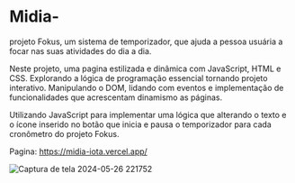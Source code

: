 # Midia-
projeto Fokus, um sistema de temporizador, que ajuda a pessoa usuária a focar nas suas atividades do dia a dia.

Neste projeto, uma pagina estilizada e dinâmica com JavaScript, HTML e CSS. Explorando a lógica de programação essencial tornando projeto interativo. 
Manipulando o DOM, lidando com eventos e implementação de funcionalidades que acrescentam dinamismo as páginas.

Utilizando JavaScript para implementar uma lógica que alterando o texto e o ícone inserido no botão que inicia e pausa o temporizador para 
cada cronômetro do projeto Fokus. 

Pagina:  https://midia-iota.vercel.app/

![Captura de tela 2024-05-26 221752](https://github.com/Cleiton-Pr/Midia/assets/109486247/a29a4e3d-5460-4117-8c60-356ece2c09c1)
